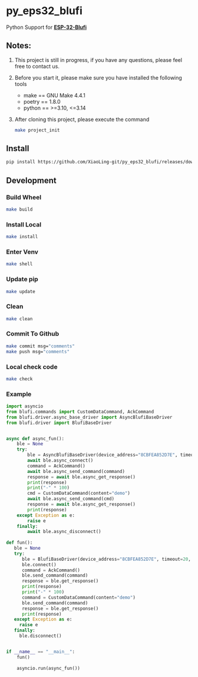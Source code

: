 # py_eps32_blufi
 Python Support for [**ESP-32-Blufi**](https://docs.espressif.com/projects/esp-idf/zh_CN/stable/esp32/api-guides/ble/blufi.html)

## Notes:

1. This project is still in progress, if you have any questions, please feel free to contact us.

2. Before you start it, please make sure you have installed the following tools
   - make == GNU Make 4.4.1
   - poetry == 1.8.0
   - python ==  >=3.10, <=3.14

3. After cloning this project, please execute the command
   ```bash
   make project_init
   ```

## Install
   ```bash
   pip install https://github.com/XiaoLing-git/py_eps32_blufi/releases/download/release_1.1.1/py_esp32_blufi-1.1.1-py3-none-any.whl
   ```


## Development

### Build Wheel

```bash
make build
```

### Install Local

```bash
make install
```

### Enter Venv 

```bash
make shell
```

### Update pip 

```bash
make update
```

### Clean

```bash
make clean
```

### Commit To Github

```bash
make commit msg="comments"
make push msg="comments"
```

### Local check code

```bash
make check 
```

### Example
```python
import asyncio
from blufi.commands import CustomDataCommand, AckCommand
from blufi.driver.async_base_driver import AsyncBlufiBaseDriver
from blufi.driver import BlufiBaseDriver


async def async_fun():
    ble = None
    try:
        ble = AsyncBlufiBaseDriver(device_address="8CBFEA852D7E", timeout=20, debug=True)
        await ble.async_connect()
        command = AckCommand()
        await ble.async_send_command(command)
        response = await ble.async_get_response()
        print(response)
        print("-" * 100)
        cmd = CustomDataCommand(content="demo")
        await ble.async_send_command(cmd)
        response = await ble.async_get_response()
        print(response)
    except Exception as e:
        raise e
    finally:
        await ble.async_disconnect()
        
def fun():
   ble = None
   try:
      ble = BlufiBaseDriver(device_address="8CBFEA852D7E", timeout=20, debug=True)
      ble.connect()
      command = AckCommand()
      ble.send_command(command)
      response = ble.get_response()
      print(response)
      print("-" * 100)
      command = CustomDataCommand(content="demo")
      ble.send_command(command)
      response = ble.get_response()
      print(response)
   except Exception as e:
     raise e
   finally:
     ble.disconnect()


if __name__ == "__main__":
    fun()
    
    asyncio.run(async_fun())

```


